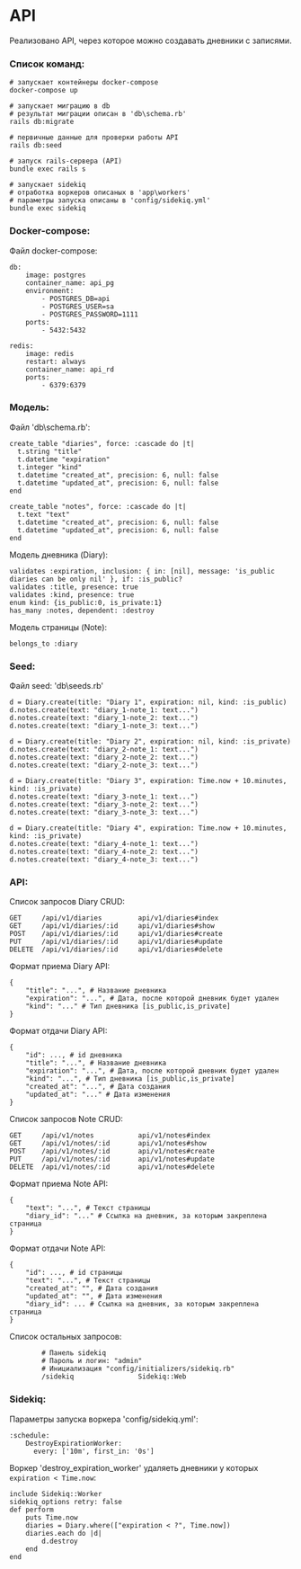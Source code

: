 # API
Реализовано API, через которое можно создавать дневники с записями.

### Список команд:
```
# запускает контейнеры docker-compose
docker-compose up   

# запускает миграцию в db
# результат миграции описан в 'db\schema.rb'
rails db:migrate 

# первичные данные для проверки работы API
rails db:seed 

# запуск rails-сервера (API)
bundle exec rails s 

# запускает sidekiq 
# отработка воркеров описаных в 'app\workers'
# параметры запуска описаны в 'config/sidekiq.yml'
bundle exec sidekiq 
```

### Docker-compose:
Файл docker-compose:
```
db:
    image: postgres
    container_name: api_pg
    environment: 
        - POSTGRES_DB=api
        - POSTGRES_USER=sa
        - POSTGRES_PASSWORD=1111
    ports: 
        - 5432:5432

redis:
    image: redis
    restart: always
    container_name: api_rd
    ports: 
        - 6379:6379
```

### Модель:
Файл 'db\schema.rb':
```
create_table "diaries", force: :cascade do |t|
  t.string "title"
  t.datetime "expiration"
  t.integer "kind"
  t.datetime "created_at", precision: 6, null: false
  t.datetime "updated_at", precision: 6, null: false
end

create_table "notes", force: :cascade do |t|
  t.text "text"
  t.datetime "created_at", precision: 6, null: false
  t.datetime "updated_at", precision: 6, null: false
end
```

Модель дневника (Diary):
```
validates :expiration, inclusion: { in: [nil], message: 'is_public diaries can be only nil' }, if: :is_public?
validates :title, presence: true 
validates :kind, presence: true
enum kind: {is_public:0, is_private:1}
has_many :notes, dependent: :destroy
```

Модель страницы (Note):
```
belongs_to :diary
```

### Seed:
Файл seed: 'db\seeds.rb'
```
d = Diary.create(title: "Diary 1", expiration: nil, kind: :is_public)
d.notes.create(text: "diary_1-note_1: text...")
d.notes.create(text: "diary_1-note_2: text...")
d.notes.create(text: "diary_1-note_3: text...")

d = Diary.create(title: "Diary 2", expiration: nil, kind: :is_private)
d.notes.create(text: "diary_2-note_1: text...")
d.notes.create(text: "diary_2-note_2: text...")
d.notes.create(text: "diary_2-note_3: text...")

d = Diary.create(title: "Diary 3", expiration: Time.now + 10.minutes, kind: :is_private)
d.notes.create(text: "diary_3-note_1: text...")
d.notes.create(text: "diary_3-note_2: text...")
d.notes.create(text: "diary_3-note_3: text...")

d = Diary.create(title: "Diary 4", expiration: Time.now + 10.minutes, kind: :is_private)
d.notes.create(text: "diary_4-note_1: text...")
d.notes.create(text: "diary_4-note_2: text...")
d.notes.create(text: "diary_4-note_3: text...")
```

### API:

Список запросов Diary CRUD:
```
GET     /api/v1/diaries         api/v1/diaries#index
GET     /api/v1/diaries/:id     api/v1/diaries#show
POST    /api/v1/diaries/:id     api/v1/diaries#create
PUT     /api/v1/diaries/:id     api/v1/diaries#update
DELETE  /api/v1/diaries/:id     api/v1/diaries#delete
```
Формат приема Diary API:
```
{
    "title": "...", # Название дневника
    "expiration": "...", # Дата, после которой дневник будет удален
    "kind": "..." # Тип дневника [is_public,is_private]
}
```
Формат отдачи Diary API:
```
{
    "id": ..., # id дневника
    "title": "...", # Название дневника
    "expiration": "...", # Дата, после которой дневник будет удален
    "kind": "...", # Тип дневника [is_public,is_private]
    "created_at": "...", # Дата создания
    "updated_at": "..." # Дата изменения
}
```

Список запросов Note CRUD:
```
GET     /api/v1/notes           api/v1/notes#index
GET     /api/v1/notes/:id       api/v1/notes#show
POST    /api/v1/notes/:id       api/v1/notes#create
PUT     /api/v1/notes/:id       api/v1/notes#update
DELETE  /api/v1/notes/:id       api/v1/notes#delete
```
Формат приема Note API:
```
{
    "text": "...", # Текст страницы
    "diary_id": "..." # Ссылка на дневник, за которым закреплена страница
}
```
Формат отдачи Note API:
```
{
    "id": ..., # id страницы
    "text": "...", # Текст страницы
    "created_at": "", # Дата создания
    "updated_at": "", # Дата изменения
    "diary_id": ... # Ссылка на дневник, за которым закреплена страница
}
```

Список остальных запросов:
```
        # Панель sidekiq
        # Пароль и логин: "admin"
        # Инициализация "config/initializers/sidekiq.rb"
        /sidekiq                Sidekiq::Web
```



### Sidekiq:
Параметры запуска воркера 'config/sidekiq.yml': 
```
:schedule:
    DestroyExpirationWorker:
      every: ['10m', first_in: '0s']
```
Воркер 'destroy_expiration_worker' удаляеть дневники у которых ```expiration < Time.now```:
```
include Sidekiq::Worker
sidekiq_options retry: false
def perform
    puts Time.now
    diaries = Diary.where(["expiration < ?", Time.now])
    diaries.each do |d| 
        d.destroy
    end
end
```